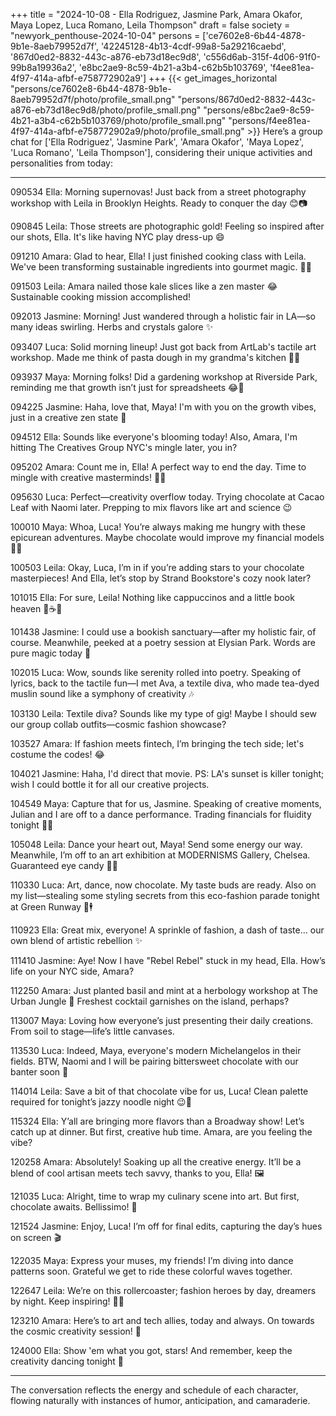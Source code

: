 +++
title = "2024-10-08 - Ella Rodriguez, Jasmine Park, Amara Okafor, Maya Lopez, Luca Romano, Leila Thompson"
draft = false
society = "newyork_penthouse-2024-10-04"
persons = ['ce7602e8-6b44-4878-9b1e-8aeb79952d7f', '42245128-4b13-4cdf-99a8-5a29216caebd', '867d0ed2-8832-443c-a876-eb73d18ec9d8', 'c556d6ab-315f-4d06-91f0-99b8a19936a2', 'e8bc2ae9-8c59-4b21-a3b4-c62b5b103769', 'f4ee81ea-4f97-414a-afbf-e758772902a9']
+++
{{< get_images_horizontal "persons/ce7602e8-6b44-4878-9b1e-8aeb79952d7f/photo/profile_small.png" "persons/867d0ed2-8832-443c-a876-eb73d18ec9d8/photo/profile_small.png" "persons/e8bc2ae9-8c59-4b21-a3b4-c62b5b103769/photo/profile_small.png" "persons/f4ee81ea-4f97-414a-afbf-e758772902a9/photo/profile_small.png" >}}
Here’s a group chat for ['Ella Rodriguez', 'Jasmine Park', 'Amara Okafor', 'Maya Lopez', 'Luca Romano', 'Leila Thompson'], considering their unique activities and personalities from today:

---

090534 Ella: Morning supernovas! Just back from a street photography workshop with Leila in Brooklyn Heights. Ready to conquer the day 😊📷

090845 Leila: Those streets are photographic gold! Feeling so inspired after our shots, Ella. It's like having NYC play dress-up 😄

091210 Amara: Glad to hear, Ella! I just finished cooking class with Leila. We've been transforming sustainable ingredients into gourmet magic. 🍅🌿

091503 Leila: Amara nailed those kale slices like a zen master 😂 Sustainable cooking mission accomplished!

092013 Jasmine: Morning! Just wandered through a holistic fair in LA—so many ideas swirling. Herbs and crystals galore ✨

093407 Luca: Solid morning lineup! Just got back from ArtLab's tactile art workshop. Made me think of pasta dough in my grandma's kitchen 🍝🎨

093937 Maya: Morning folks! Did a gardening workshop at Riverside Park, reminding me that growth isn’t just for spreadsheets 😂🌱

094225 Jasmine: Haha, love that, Maya! I'm with you on the growth vibes, just in a creative zen state 🙂

094512 Ella: Sounds like everyone's blooming today! Also, Amara, I'm hitting The Creatives Group NYC's mingle later, you in?

095202 Amara: Count me in, Ella! A perfect way to end the day. Time to mingle with creative masterminds! 🎨🧠

095630 Luca: Perfect—creativity overflow today. Trying chocolate at Cacao Leaf with Naomi later. Prepping to mix flavors like art and science 😉

100010 Maya: Whoa, Luca! You’re always making me hungry with these epicurean adventures. Maybe chocolate would improve my financial models 🤔😂

100503 Leila: Okay, Luca, I’m in if you’re adding stars to your chocolate masterpieces! And Ella, let’s stop by Strand Bookstore's cozy nook later?

101015 Ella: For sure, Leila! Nothing like cappuccinos and a little book heaven 🏡☕✨

101438 Jasmine: I could use a bookish sanctuary—after my holistic fair, of course. Meanwhile, peeked at a poetry session at Elysian Park. Words are pure magic today 🌌

102015 Luca: Wow, sounds like serenity rolled into poetry. Speaking of lyrics, back to the tactile fun—I met Ava, a textile diva, who made tea-dyed muslin sound like a symphony of creativity 🎶

103130 Leila: Textile diva? Sounds like my type of gig! Maybe I should sew our group collab outfits—cosmic fashion showcase?

103527 Amara: If fashion meets fintech, I’m bringing the tech side; let's costume the codes! 😂

104021 Jasmine: Haha, I'd direct that movie. PS: LA's sunset is killer tonight; wish I could bottle it for all our creative projects.

104549 Maya: Capture that for us, Jasmine. Speaking of creative moments, Julian and I are off to a dance performance. Trading financials for fluidity tonight 💃🕺

105048 Leila: Dance your heart out, Maya! Send some energy our way. Meanwhile, I’m off to an art exhibition at MODERNISMS Gallery, Chelsea. Guaranteed eye candy 🎨🍬

110330 Luca: Art, dance, now chocolate. My taste buds are ready. Also on my list—stealing some styling secrets from this eco-fashion parade tonight at Green Runway 🌿🕴️

110923 Ella: Great mix, everyone! A sprinkle of fashion, a dash of taste... our own blend of artistic rebellion ✨

111410 Jasmine: Aye! Now I have "Rebel Rebel" stuck in my head, Ella. How’s life on your NYC side, Amara?

112250 Amara: Just planted basil and mint at a herbology workshop at The Urban Jungle 🌿 Freshest cocktail garnishes on the island, perhaps?

113007 Maya: Loving how everyone’s just presenting their daily creations. From soil to stage—life’s little canvases.

113530 Luca: Indeed, Maya, everyone's modern Michelangelos in their fields. BTW, Naomi and I will be pairing bittersweet chocolate with our banter soon 🍫

114014 Leila: Save a bit of that chocolate vibe for us, Luca! Clean palette required for tonight’s jazzy noodle night 😉🍜

115324 Ella: Y’all are bringing more flavors than a Broadway show! Let’s catch up at dinner. But first, creative hub time. Amara, are you feeling the vibe?

120258 Amara: Absolutely! Soaking up all the creative energy. It’ll be a blend of cool artisan meets tech savvy, thanks to you, Ella! 🖼️

121035 Luca: Alright, time to wrap my culinary scene into art. But first, chocolate awaits. Bellissimo! 🍷

121524 Jasmine: Enjoy, Luca! I’m off for final edits, capturing the day’s hues on screen 🎬

122035 Maya: Express your muses, my friends! I’m diving into dance patterns soon. Grateful we get to ride these colorful waves together.

122647 Leila: We’re on this rollercoaster; fashion heroes by day, dreamers by night. Keep inspiring! 🧵🌌

123210 Amara: Here’s to art and tech allies, today and always. On towards the cosmic creativity session! 🚀

124000 Ella: Show 'em what you got, stars! And remember, keep the creativity dancing tonight 🌟

---

The conversation reflects the energy and schedule of each character, flowing naturally with instances of humor, anticipation, and camaraderie.
